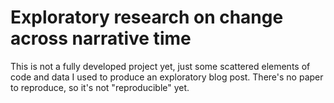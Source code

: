 Exploratory research on change across narrative time
====================================================

This is not a fully developed project yet, just some scattered elements of code and data I used to produce an exploratory blog post. There's no paper to reproduce, so it's not "reproducible" yet.
